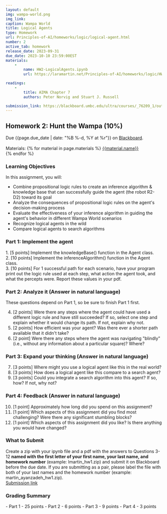 ```yaml
---
layout: default
img: wampa-world.png
img_link: 
caption: Wampa World
title: Logical Agents
type: Homework
url: Principles-of-AI/homeworks/logic/logical-agent.html
number: 2
active_tab: homework
release_date: 2023-09-31
due_date: 2023-10-10 23:59:00EST
materials:
    - 
        name: HW2-LogicalAgents.ipynb
        url: https://laramartin.net/Principles-of-AI/homeworks/logic/HW2-LogicalAgents.ipynb

readings:
    -
        title: AIMA Chapter 7
        authors: Peter Norvig and Stuart J. Russell

submission_link: https://blackboard.umbc.edu/ultra/courses/_76209_1/outline/assessment/test/_6357099_1?courseId=_76209_1
---
```


<h2>Homework 2: Hunt the Wampa (10%)</h2>

<div class="alert alert-warning" markdown="1">
Due {{page.due_date | date: "%B %-d, %Y at %r"}}
on <a href="{{page.submission_link}}">Blackboard</a>.<br><br>
Materials: 
{% for material in page.materials %}
<a href="{{material.url}}">{{material.name}}</a><br>
{% endfor %}

</div>


<h3>Learning Objectives</h3>
In this assignment, you will:
<ul>
   <li> Combine propositional logic rules to create an inference algorithm & knowledge base that can successfully guide the agent (the robot R2-D2) toward its goal</li>
   <li> Analyze the consequences of propositional logic rules on the agent's decision-making process</li>
   <li> Evaluate the effectiveness of your inference algorithm in guiding the agent's behavior in different Wampa World scenarios</li>
   <li> Recognize logical agents in the wild</li>
   <li> Compare logical agents to search algorithms</li>
</ul>

<h3>Part 1: Implement the agent</h3>
1.    [5 points] Implement the knowledgeBase() function in the Agent class.<br>
2.    [10 points] Implement the inferenceAlgorithm() function in the Agent class. <br>
3.   [10 points] For 1 successful path for each scenario, have your program print out the logic rule used at each step, what action the agent took, and what the percepts were. Report these values in your pdf.

<h3>Part 2: Analyze it (Answer in natural language)</h3>
These questions depend on Part 1, so be sure to finish Part 1 first.<br>
<ol start="4">
<li>[2 points] Were there any steps where the agent could have used a different logic rule and have still succeeded? If so, select one step and explain whether it would change its path. If not, explain why not. </li>
<li>[2 points] How efficient was your agent? Was there ever a shorter path available that it didn't take?</li>
<li>[2 point] Were there any steps where the agent was navigating "blindly" (i.e., without any information about a particular square)? Where?</li>
</ol>

<h3>Part 3: Expand your thinking (Answer in natural language)</h3>
<ol start="7">
<li>[3 points] Where might you use a logical agent like this in the real world?</li>
<li>[3 points] How does a logical agent like this compare to a search agent?</li>
<li>[3 points] Could you integrate a search algorithm into this agent? If so, how? If not, why not?</li>
</ol>

<h3>Part 4: Feedback (Answer in natural language)</h3>
<ol start="10">
<li> [1 point] Approximately how long did you spend on this assignment?</li>
<li> [1 point] Which aspects of this assignment did you find most challenging? Were there any significant stumbling blocks?</li>
<li> [1 point] Which aspects of this assignment did you like? Is there anything you would have changed?</li>
</ol>

 
<h3> What to Submit </h3>
   Create a zip with your ipynb file and a pdf with the answers to Questions 3-12 <b> named with the first letter of your first name, your last name, and homework number</b> (example: lmartin_hw1.zip) and submit it on Blackboard before the due date. If you are submitting as a pair, please label the file with both of your last names and the homework number (example: martin_ayanzadeh_hw1.zip).
    <br>
    <a href="{{page.submission_link}}">Submission link</a>
  


<div class="alert alert-warning" markdown="1">
<h3> Grading Summary</h3>
- Part 1 - 25 points
- Part 2 - 6 points
- Part 3 - 9 points
- Part 4 - 3 points

</div>



